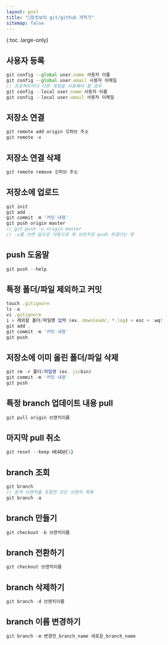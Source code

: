 ```yaml
---
layout: post
title: "🤴왕초보의 git/github 개척기"
sitemap: false
---
```


{:toc .large-only}

## 사용자 등록

```js
git config --global user.name 사용자 이름
git config --global user.email 사용자 이메일
// 프로젝트마다 다른 계정을 사용해야 할 경우
git config --local user.name 사용자 이름
git config --local user.email 사용자 이메일
```

## 저장소 연결

```js
git remote add origin 깃허브 주소
git remote -v
```

## 저장소 연결 삭제

```js
git remote remove 깃허브 주소
```

## 저장소에 업로드

```js
git init
git add .
git commit -m '커밋 내용'
git push origin master
// git push -u origin master
// -u를 쓰면 앞으로 자동으로 위 브런치로 push 하겠다는 뜻
```

## push 도움말

```js
git push --help
```

## 특정 폴더/파일 제외하고 커밋

```js
touch .gitignore
ls -a
vi .gitignore
i > 제외할 폴더/파일명 입력 (ex. download/, *.log) > esc > :wq!
git add .
git commit -m '커밋 내용'
git push
```

## 저장소에 이미 올린 폴더/파일 삭제

```js
git rm -r 폴더/파일명 (ex. js/bin)
git commit -m '커밋 내용'
git push
```

## 특정 branch 업데이트 내용 pull

```js
git pull origin 브랜치이름
```

## 마지막 pull 취소

```js
git reset --keep HEAD@{1}
```

## branch 조회

```js
git branch
// 원격 브랜치를 포함한 모든 브랜치 목록
git branch -a
```

## branch 만들기

```js
git checkout -b 브랜치이름
```

## branch 전환하기

```js
git checkout 브랜치이름
```

## branch 삭제하기

```js
git branch -d 브랜치이름
```

## branch 이름 변경하기

```js
git branch -m 변경전_branch_name 새로운_branch_name
```
